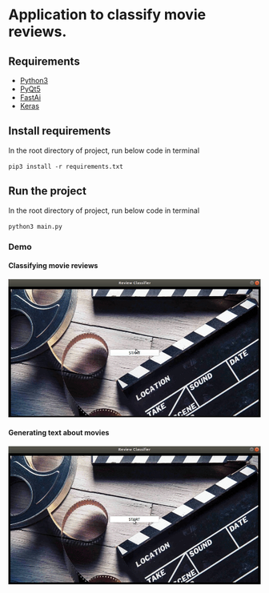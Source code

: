 # Application to classify movie reviews.

## Requirements

* [Python3](https://www.python.org/downloads/release/python-373/)
* [PyQt5](https://pypi.org/project/PyQt5/)
* [FastAi](https://www.fast.ai/)
* [Keras](https://keras.io/)	

## Install requirements

In the root directory of project, run below code in terminal

`pip3 install -r requirements.txt`

## Run the project

In the root directory of project, run below code in terminal

`python3 main.py`

### Demo

#### Classifying movie reviews

![](./images/gifs/classify.gif)

#### Generating text about movies

![](./images/gifs/generate.gif)